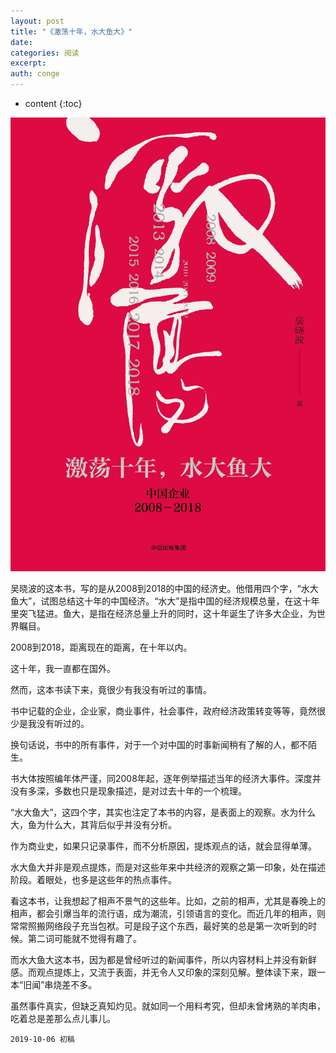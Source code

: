 ```yaml
---
layout: post
title: "《激荡十年，水大鱼大》"
date:
categories: 阅读
excerpt:
auth: conge
---
```

* content
{:toc}

![](/assets/images/阅读/118382-3b1c65573f903b1c.png)

吴晓波的这本书，写的是从2008到2018的中国的经济史。他借用四个字，“水大鱼大”，试图总结这十年的中国经济。“水大”是指中国的经济规模总量，在这十年里突飞猛进。鱼大，是指在经济总量上升的同时，这十年诞生了许多大企业，为世界瞩目。

2008到2018，距离现在的距离，在十年以内。

这十年，我一直都在国外。

然而，这本书读下来，竟很少有我没有听过的事情。

书中记载的企业，企业家，商业事件，社会事件，政府经济政策转变等等，竟然很少是我没有听过的。

换句话说，书中的所有事件，对于一个对中国的时事新闻稍有了解的人，都不陌生。

书大体按照编年体严谨，同2008年起，逐年例举描述当年的经济大事件。深度并没有多深，多数也只是现象描述，是对过去十年的一个梳理。

“水大鱼大”，这四个字，其实也注定了本书的内容，是表面上的观察。水为什么大，鱼为什么大，其背后似乎并没有分析。

作为商业史，如果只记录事件，而不分析原因，提炼观点的话，就会显得单薄。

水大鱼大并非是观点提炼，而是对这些年来中共经济的观察之第一印象，处在描述阶段。着眼处，也多是这些年的热点事件。

看这本书，让我想起了相声不景气的这些年。比如，之前的相声，尤其是春晚上的相声，都会引爆当年的流行语，成为潮流，引领语言的变化。而近几年的相声，则常常照搬网络段子充当包袱。可是段子这个东西，最好笑的总是第一次听到的时候。第二词可能就不觉得有趣了。

而水大鱼大这本书，因为都是曾经听过的新闻事件，所以内容材料上并没有新鲜感。而观点提炼上，又流于表面，并无令人又印象的深刻见解。整体读下来，跟一本“旧闻”串烧差不多。

虽然事件真实，但缺乏真知灼见。就如同一个用料考究，但却未曾烤熟的羊肉串，吃着总是差那么点儿事儿。

```
2019-10-06 初稿
```
